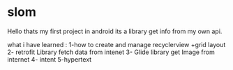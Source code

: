 # slom
Hello thats my first project in android 
its a library get info from my own api.



what i have learned :
1-how to create and manage  recyclerview +grid layout
2- retrofit Library fetch data from intenet 
3- Glide library get Image from internet
4- intent 
5-hypertext 

